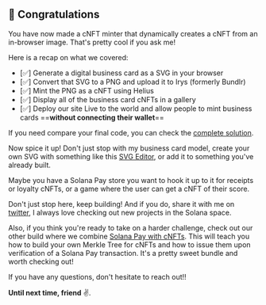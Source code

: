 ## 🎉 Congratulations

You have now made a cNFT minter that dynamically creates a cNFT from an in-browser image. That's pretty cool if you ask me!

Here is a recap on what we covered:
- [✅] Generate a digital business card as a SVG in your browser
- [✅] Convert that SVG to a PNG and upload it to Irys (formerly Bundlr)
- [✅] Mint the PNG as a cNFT using Helius
- [✅] Display all of the business card cNFTs in a gallery
- [✅] Deploy our site Live to the world and allow people to mint business cards ==**without connecting their wallet**== 

If you need compare your final code, you can check the [complete solution](https://github.com/swissDAO/solana-business-card-cnfts/tree/final).

Now spice it up! Don't just stop with my business card model, create your own SVG with something like this [SVG Editor](https://boxy-svg.com/), or add it to something you've already built.

Maybe you have a Solana Pay store you want to hook it up to it for receipts or loyalty cNFTs, or a game where the user can get a cNFT of their score.

Don't just stop here, keep building! And if you do, share it with me on [twitter](https://twitter.com/_matt_xyz), I always love checking out new projects in the Solana space.

Also, if you think you're ready to take on a harder challenge, check out our other build where we combine [Solana Pay with cNFTs](https://github.com/swissDAO/solana-pay-cnfts). This will teach you how to build your own Merkle Tree for cNFTs and how to issue them upon verification of a Solana Pay transaction. It's a pretty sweet bundle and worth checking out!

If you have any questions, don't hesitate to reach out!!

**Until next time, friend** ✌️.